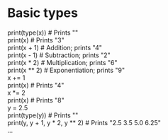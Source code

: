 <h1> Basic types </h1>
print(type(x)) # Prints "<class 'int'>" <br>
print(x)       # Prints "3" <br>
print(x + 1)   # Addition; prints "4" <br>
print(x - 1)   # Subtraction; prints "2" <br>
print(x * 2)   # Multiplication; prints "6"<br>
print(x ** 2)  # Exponentiation; prints "9"<br>
x += 1<br>
print(x)  # Prints "4"<br>
x *= 2 <br>
print(x)  # Prints "8"<br>
y = 2.5 <br>
print(type(y)) # Prints "<class 'float'>" <br>
print(y, y + 1, y * 2, y ** 2) # Prints "2.5 3.5 5.0 6.25"<br>
...

